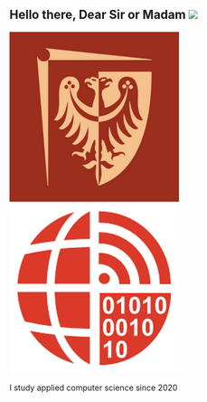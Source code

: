 ## Hello there, Dear Sir or Madam <img src="img/openhands.jpg" width="25px">
<img src="img/pwr_logo.jpg" width="300"/>
<img src="img/wit_logo.png" width="300"/>
<p>I study applied computer science since 2020</p>
